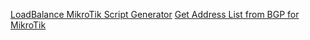 [LoadBalance MikroTik Script Generator](https://farrasrayhand.github.io/tool/lbpcc)
[Get Address List from BGP for MikroTik](https://farrasrayhand.github.io/addrlistbgp/)
